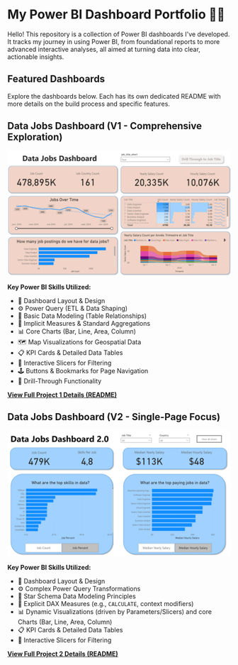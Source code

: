 # My Power BI Dashboard Portfolio 🧑‍💻

Hello! This repository is a collection of Power BI dashboards I've developed. It tracks my journey in using Power BI, from foundational reports to more advanced interactive analyses, all aimed at turning data into clear, actionable insights.

## Featured Dashboards

Explore the dashboards below. Each has its own dedicated README with more details on the build process and specific features.

## Data Jobs Dashboard (V1 - Comprehensive Exploration)

![Dashboard V1 Page](./images/dashboard.png)


**Key Power BI Skills Utilized:**

* 🎨 Dashboard Layout & Design
* ⚙️ Power Query (ETL & Data Shaping)
* 🔗 Basic Data Modeling (Table Relationships)
* 🧮 Implicit Measures & Standard Aggregations
* 📊 Core Charts (Bar, Line, Area, Column)
* 🗺️ Map Visualizations for Geospatial Data
* 📋 KPI Cards & Detailed Data Tables
* 🧩 Interactive Slicers for Filtering
* 🕹️ Buttons & Bookmarks for Page Navigation
* 🔎 Drill-Through Functionality

[**View Full Project 1 Details (README)**](./data-jobs-v1/README.md)

## Data Jobs Dashboard (V2 - Single-Page Focus)

![Dashboard V2 Page](./images/dashboard-v2.png)

**Key Power BI Skills Utilized:**

* 🎨 Dashboard Layout & Design
* ⚙️ Complex Power Query Transformations
* 🔗 Star Schema Data Modeling Principles
* 🧮 Explicit DAX Measures (e.g., `CALCULATE`, context modifiers)
* 📊 Dynamic Visualizations (driven by Parameters/Slicers) and core Charts (Bar, Line, Area, Column)
* 📋 KPI Cards & Detailed Data Tables
* 🧩 Interactive Slicers for Filtering

[**View Full Project 2 Details (README)**](./data-jobs-v2/README.md)
